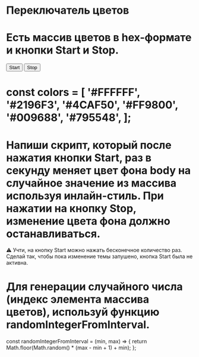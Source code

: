 # Переключатель цветов

# Есть массив цветов в hex-формате и кнопки Start и Stop.

<button type="button" data-action="start">Start</button>
<button type="button" data-action="stop">Stop</button>

# const colors = [ '#FFFFFF', '#2196F3', '#4CAF50', '#FF9800', '#009688', '#795548', ];

# Напиши скрипт, который после нажатия кнопки Start, раз в секунду меняет цвет фона body на случайное значение из массива используя инлайн-стиль. При нажатии на кнопку Stop, изменение цвета фона должно останавливаться.

⚠️ Учти, на кнопку Start можно нажать бесконечное количество раз. Сделай так, чтобы пока изменение
темы запушено, кнопка Start была не активна.

# Для генерации случайного числа (индекс элемента массива цветов), используй функцию randomIntegerFromInterval.

const randomIntegerFromInterval = (min, max) => { return Math.floor(Math.random() \* (max -
min + 1) + min); };
